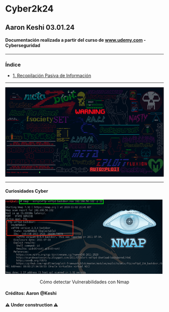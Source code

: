 # Cyber2k24

## Aaron Keshi 03.01.24

#### Documentación realizada a partir del curso de www.udemy.com - Cyberseguridad

---

### **Índice**

- [1. Recopilación Pasiva de Información](https://github.com/KeshiKiD03/Cyber2k24/tree/main/1.%20Recopilación%20Pasiva%20de%20Información)

---

![](./image/kali.png)

---

#### Curiosidades Cyber

<div>
    <a href="https://www.youtube.com/shorts/e4WLubfvRUc" target="_blank">
        <img src="./image/Nmap-Kali-Linux-Guide.png" alt="Cómo detectar Vulnerabilidades con Nmap" style="width: 500px; height: auto;">
    </a>
    <p style="text-align: center;">Cómo detectar Vulnerabilidades con Nmap</p>
</div>


#### Créditos: Aaron @Keshi

#### ⚠️ Under construction ⚠️